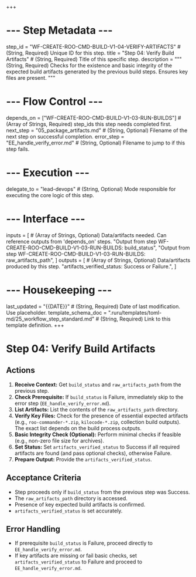+++
# --- Step Metadata ---
step_id = "WF-CREATE-ROO-CMD-BUILD-V1-04-VERIFY-ARTIFACTS" # (String, Required) Unique ID for this step.
title = "Step 04: Verify Build Artifacts" # (String, Required) Title of this specific step.
description = """
(String, Required) Checks for the existence and basic integrity of the expected
build artifacts generated by the previous build steps. Ensures key files are present.
"""

# --- Flow Control ---
depends_on = ["WF-CREATE-ROO-CMD-BUILD-V1-03-RUN-BUILDS"] # (Array of Strings, Required) step_ids this step needs completed first.
next_step = "05_package_artifacts.md" # (String, Optional) Filename of the next step on successful completion.
error_step = "EE_handle_verify_error.md" # (String, Optional) Filename to jump to if this step fails.

# --- Execution ---
delegate_to = "lead-devops" # (String, Optional) Mode responsible for executing the core logic of this step.

# --- Interface ---
inputs = [ # (Array of Strings, Optional) Data/artifacts needed. Can reference outputs from 'depends_on' steps.
    "Output from step WF-CREATE-ROO-CMD-BUILD-V1-03-RUN-BUILDS: build_status",
    "Output from step WF-CREATE-ROO-CMD-BUILD-V1-03-RUN-BUILDS: raw_artifacts_path",
]
outputs = [ # (Array of Strings, Optional) Data/artifacts produced by this step.
    "artifacts_verified_status: Success or Failure.",
]

# --- Housekeeping ---
last_updated = "{{DATE}}" # (String, Required) Date of last modification. Use placeholder.
template_schema_doc = ".ruru/templates/toml-md/25_workflow_step_standard.md" # (String, Required) Link to this template definition.
+++

# Step 04: Verify Build Artifacts

## Actions

1.  **Receive Context:** Get `build_status` and `raw_artifacts_path` from the previous step.
2.  **Check Prerequisite:** If `build_status` is Failure, immediately skip to the error step (`EE_handle_verify_error.md`).
3.  **List Artifacts:** List the contents of the `raw_artifacts_path` directory.
4.  **Verify Key Files:** Check for the presence of essential expected artifacts (e.g., `roo-commander-*.zip`, `kilocode-*.zip`, collection build outputs). The exact list depends on the build process outputs.
5.  **Basic Integrity Check (Optional):** Perform minimal checks if feasible (e.g., non-zero file size for archives).
6.  **Set Status:** Set `artifacts_verified_status` to Success if all required artifacts are found (and pass optional checks), otherwise Failure.
7.  **Prepare Output:** Provide the `artifacts_verified_status`.

## Acceptance Criteria

*   Step proceeds only if `build_status` from the previous step was Success.
*   The `raw_artifacts_path` directory is accessed.
*   Presence of key expected build artifacts is confirmed.
*   `artifacts_verified_status` is set accurately.

## Error Handling

*   If prerequisite `build_status` is Failure, proceed directly to `EE_handle_verify_error.md`.
*   If key artifacts are missing or fail basic checks, set `artifacts_verified_status` to Failure and proceed to `EE_handle_verify_error.md`.